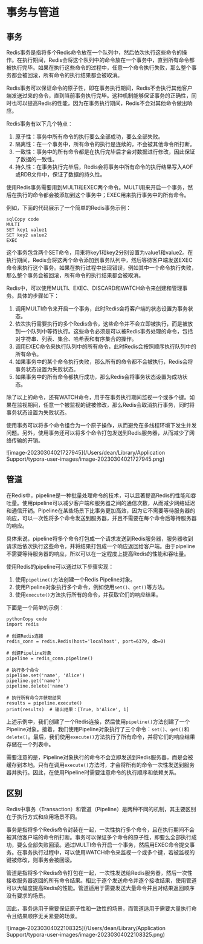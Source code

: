 # 事务与管道

## 事务

Redis事务是指将多个Redis命令放在一个队列中，然后依次执行这些命令的操作。在执行期间，Redis会将这个队列中的命令放在一个事务中，直到所有命令都被执行完毕。如果在执行这些命令的过程中，任意一个命令执行失败，那么整个事务都会被回滚，所有命令的执行结果都会被取消。

Redis事务可以保证命令的原子性，即在事务执行期间，Redis不会执行其他客户端发送过来的命令，直到当前事务执行完毕。这种机制能够保证事务的正确性，同时也可以提高Redis的性能，因为在事务执行期间，Redis不会对其他命令做出响应。

Redis事务有以下几个特点：

1. 原子性：事务中所有命令的执行要么全部成功，要么全部失败。
2. 隔离性：在一个事务中，所有命令的执行是连续的，不会被其他命令所打断。
3. 一致性：事务中的所有命令都是在执行完毕后才会对数据进行修改，因此保证了数据的一致性。
4. 持久性：在事务执行完毕后，Redis会将事务中所有命令的执行结果写入AOF或RDB文件中，保证了数据的持久性。

使用Redis事务需要用到MULTI和EXEC两个命令。MULTI用来开启一个事务，然后在执行的命令都会被添加到这个事务中；EXEC用来执行事务中的所有命令。

例如，下面的代码展示了一个简单的Redis事务示例：

```
sqlCopy code
MULTI
SET key1 value1
SET key2 value2
EXEC
```

这个事务包含两个SET命令，用来将key1和key2分别设置为value1和value2。在执行期间，Redis会将这两个命令添加到事务队列中，然后等待客户端发送EXEC命令来执行这个事务。如果在执行过程中出现错误，例如其中一个命令执行失败，那么整个事务会被回滚，所有命令的执行结果都会被取消。

Redis中，可以使用MULTI、EXEC、DISCARD和WATCH命令来创建和管理事务。具体的步骤如下：

1. 调用MULTI命令来开启一个事务，此时Redis会将客户端的状态设置为事务状态。
2. 依次执行需要执行的多个Redis命令，这些命令并不会立即被执行，而是被放到一个队列中等待执行。这些命令必须是可以被Redis事务处理的命令，包括对字符串、列表、集合、哈希表和有序集合的操作。
3. 调用EXEC命令来执行队列中的所有命令，此时Redis会按照顺序执行队列中的所有命令。
4. 如果事务中的某个命令执行失败，那么所有的命令都不会被执行，Redis会将事务状态设置为失败状态。
5. 如果事务中的所有命令都执行成功，那么Redis会将事务状态设置为成功状态。

除了以上的命令，还有WATCH命令，用于在事务执行期间监视一个或多个键。如果在监视期间，任意一个被监视的键被修改，那么Redis会取消执行事务，同时将事务状态设置为失败状态。

使用事务可以将多个命令组合为一个原子操作，从而避免在多线程环境下发生并发问题。另外，使用事务还可以将多个命令打包发送到Redis服务器，从而减少了网络传输的开销。

![image-20230304021727945](/Users/dean/Library/Application Support/typora-user-images/image-20230304021727945.png)

## 管道

在Redis中，pipeline是一种批量处理命令的技术，可以显著提高Redis的性能和吞吐量。使用pipeline可以减少客户端和服务器之间的通信次数，从而减少网络延迟和通信开销。Pipeline在某些场景下比事务更加高效，因为它不需要等待服务器的响应，可以一次性将多个命令发送到服务器，并且不需要在每个命令后等待服务器的响应。

具体来说，pipeline将多个命令打包成一个请求发送到Redis服务器，服务器收到请求后依次执行这些命令，并将结果打包成一个响应返回给客户端。由于pipeline不需要等待服务器的响应，所以可以在一定程度上提高Redis的性能和吞吐量。 

使用Redis的pipeline可以通过以下步骤实现：

1. 使用`pipeline()`方法创建一个Redis Pipeline对象。
2. 使用Pipeline对象执行多个命令，例如使用`set()`、`get()`等方法。
3. 使用`execute()`方法执行所有的命令，并获取它们的响应结果。

下面是一个简单的示例：

```
pythonCopy code
import redis

# 创建Redis连接
redis_conn = redis.Redis(host='localhost', port=6379, db=0)

# 创建Pipeline对象
pipeline = redis_conn.pipeline()

# 执行多个命令
pipeline.set('name', 'Alice')
pipeline.get('name')
pipeline.delete('name')

# 执行所有命令并获取结果
results = pipeline.execute()
print(results)  # 输出结果：[True, b'Alice', 1]
```

上述示例中，我们创建了一个Redis连接，然后使用`pipeline()`方法创建了一个Pipeline对象。接着，我们使用Pipeline对象执行了三个命令：`set()`、`get()`和`delete()`。最后，我们使用`execute()`方法执行了所有命令，并将它们的响应结果存储在一个列表中。

需要注意的是，Pipeline对象执行的命令不会立即发送到Redis服务器，而是会被缓存到本地。只有在调用`execute()`方法时，才会将所有的命令一次性发送到服务器并执行。因此，在使用Pipeline时需要注意命令的执行顺序和依赖关系。

## 区别

Redis中事务（Transaction）和管道（Pipeline）是两种不同的机制，其主要区别在于执行方式和应用场景不同。

事务是指将多个Redis命令封装在一起，一次性执行多个命令，且在执行期间不会被其他客户端的命令所打断。事务可以保证多个命令的原子性，即要么全部执行成功，要么全部失败回滚。通过MULTI命令开启一个事务，然后用EXEC命令提交事务。在事务执行过程中，可以使用WATCH命令来监视一个或多个键，若被监视的键被修改，则事务会被回滚。

管道是指将多个Redis命令打包在一起，一次性发送给Redis服务器，然后一次性接收服务器返回的所有命令结果。相比于逐个发送命令并逐个接收结果，使用管道可以大幅度提高Redis的性能。管道适用于需要发送大量命令并且对结果返回顺序没有要求的场景。

因此，事务适用于需要保证原子性和一致性的场景，而管道适用于需要大量执行命令且结果顺序无关紧要的场景。

![image-20230304022108325](/Users/dean/Library/Application Support/typora-user-images/image-20230304022108325.png)
